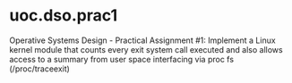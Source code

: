 # uoc.dso.prac1
Operative Systems Design - Practical Assignment #1: Implement a Linux kernel module that counts every exit system call executed and also allows access to a summary from user space interfacing via proc fs (/proc/traceexit) 
